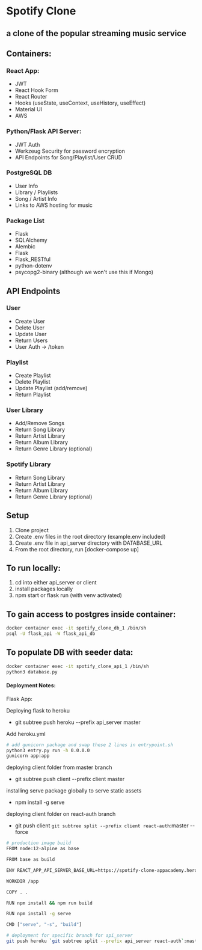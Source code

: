# Spotify Clone
## a clone of the popular streaming music service

## Containers:
### React App:
- JWT
- React Hook Form
- React Router
- Hooks (useState, useContext, useHistory, useEffect)
- Material UI
- AWS

### Python/Flask API Server:
- JWT Auth
- Werkzeug Security for password encryption
- API Endpoints for Song/Playlist/User CRUD

### PostgreSQL DB
- User Info
- Library / Playlists
- Song / Artist Info
- Links to AWS hosting for music


### Package List
- Flask
- SQLAlchemy
- Alembic
- Flask
- Flask_RESTful
- python-dotenv
- psycopg2-binary (although we won't use this if Mongo)

## API Endpoints

### User
- Create User
- Delete User
- Update User
- Return Users
- User Auth -> /token

### Playlist
- Create Playlist
- Delete Playlist
- Update Playlist (add/remove)
- Return Playlist

### User Library
- Add/Remove Songs
- Return Song Library
- Return Artist Library
- Return Album Library
- Return Genre Library (optional)

### Spotify Library
- Return Song Library
- Return Artist Library
- Return Album Library
- Return Genre Library (optional)


## Setup
1. Clone project
2. Create .env files in the root directory (example.env included)
3. Create .env file in api_server directory with DATABASE_URL
4. From the root directory, run [docker-compose up]

## To run locally:
1. cd into either api_server or client
2. install packages locally
3. npm start or flask run (with venv activated)

## To gain access to postgres inside container:
```bash
docker container exec -it spotify_clone_db_1 /bin/sh
psql -U flask_api -W flask_api_db
```
## To populate DB with seeder data:
```bash
docker container exec -it spotify_clone_api_1 /bin/sh
python3 database.py
```

#### Deployment Notes:
Flask App:

Deploying flask to heroku
- git subtree push heroku --prefix api_server master

Add heroku.yml
```bash
# add gunicorn package and swap these 2 lines in entrypoint.sh
python3 entry.py run -h 0.0.0.0
gunicorn app:app
```

deploying client folder from master branch
- git subtree push client --prefix client master


installing serve package globally to serve static assets
- npm install -g serve

deploying client folder on react-auth branch
- git push client `git subtree split --prefix client react-auth`:master --force

```bash
# production image build
FROM node:12-alpine as base

FROM base as build

ENV REACT_APP_API_SERVER_BASE_URL=https://spotify-clone-appacademy.herokuapp.com

WORKDIR /app

COPY . .

RUN npm install && npm run build

RUN npm install -g serve

CMD ["serve", "-s", "build"]
```

```bash
# deployment for specific branch for api_server
git push heroku `git subtree split --prefix api_server react-auth`:master --force
```
